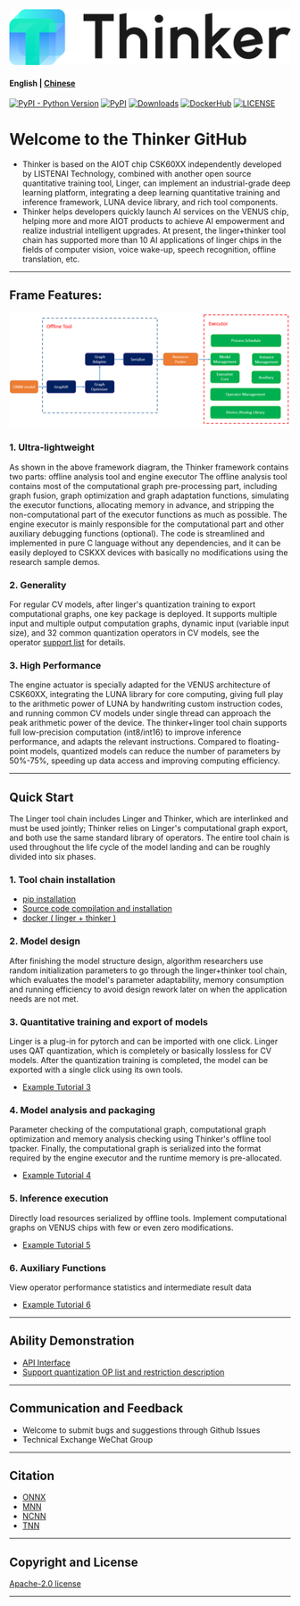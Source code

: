 ![logo](thinker/docs/images/Thinker_logo.png)
----------------------------------------------------------------------------
#### English | [Chinese](./README.md)
[![PyPI - Python Version](https://img.shields.io/pypi/pyversions/thinker.svg)](https://pypi.org/project/thinker)
[![PyPI](https://badge.fury.io/py/thinker.svg)](https://badge.fury.io/py/thinker)
[![Downloads](https://pepy.tech/badge/thinker)](https://pepy.tech/project/thinker)
[![DockerHub](https://img.shields.io/docker/pulls/thinker/thinker-cpu.svg)](https://hub.docker.com/r/thinker/thinker-cpu)
[![LICENSE](https://img.shields.io/github/license/thinker-ai/thinker.svg?style=flat-square)](https://github.com/LISTENAI/thinker/blob/main/LICENSE)

# Welcome to the Thinker GitHub
* Thinker is based on the AIOT chip CSK60XX independently developed by LISTENAI Technology, combined with another open source quantitative training tool, Linger, can implement an industrial-grade deep learning platform, integrating a deep learning quantitative training and inference framework, LUNA device library, and rich tool components.
* Thinker helps developers quickly launch AI services on the VENUS chip, helping more and more AIOT products to achieve AI empowerment and realize industrial intelligent upgrades. At present, the linger+thinker tool chain has supported more than 10 AI applications of linger chips in the fields of computer vision, voice wake-up, speech recognition, offline translation, etc.
***

## Frame Features:
![thinker/docs/images/struct.png](thinker/docs/images/struct.png)
### 1. Ultra-lightweight
As shown in the above framework diagram, the Thinker framework contains two parts: offline analysis tool and engine executor The offline analysis tool contains most of the computational graph pre-processing part, including graph fusion, graph optimization and graph adaptation functions, simulating the executor functions, allocating memory in advance, and stripping the non-computational part of the executor functions as much as possible. The engine executor is mainly responsible for the computational part and other auxiliary debugging functions (optional). The code is streamlined and implemented in pure C language without any dependencies, and it can be easily deployed to CSKXX devices with basically no modifications using the research sample demos.

### 2. Generality
For regular CV models, after linger's quantization training to export computational graphs, one key package is deployed. It supports multiple input and multiple output computation graphs, dynamic input (variable input size), and 32 common quantization operators in CV models, see the operator [support list](./thinker/docs/support_quant_ops.md) for details.

### 3. High Performance
The engine actuator is specially adapted for the VENUS architecture of CSK60XX, integrating the LUNA library for core computing, giving full play to the arithmetic power of LUNA by handwriting custom instruction codes, and running common CV models under single thread can approach the peak arithmetic power of the device. The thinker+linger tool chain supports full low-precision computation (int8/int16) to improve inference performance, and adapts the relevant instructions. Compared to floating-point models, quantized models can reduce the number of parameters by 50%-75%, speeding up data access and improving computing efficiency.
***

## Quick Start
The Linger tool chain includes Linger and Thinker, which are interlinked and must be used jointly; Thinker relies on Linger's computational graph export, and both use the same standard library of operators.
The entire tool chain is used throughout the life cycle of the model landing and can be roughly divided into six phases.
### 1. Tool chain installation
- [pip installation](./thinker/docs/thinker_environment.md)
- [Source code compilation and installation](./thinker/docs/thinker_build.md)
- [docker ( linger + thinker ) ](./thinker/docs/thinker_docker.md)

### 2. Model design
After finishing the model structure design, algorithm researchers use random initialization parameters to go through the linger+thinker tool chain, which evaluates the model's parameter adaptability, memory consumption and running efficiency to avoid design rework later on when the application needs are not met.

### 3. Quantitative training and export of models
Linger is a plug-in for pytorch and can be imported with one click. Linger uses QAT quantization, which is completely or basically lossless for CV models. After the quantization training is completed, the model can be exported with a single click using its own tools.
* [Example Tutorial 3](./thinker/docs/linger.md)

### 4. Model analysis and packaging
Parameter checking of the computational graph, computational graph optimization and memory analysis checking using Thinker's offline tool tpacker. Finally, the computational graph is serialized into the format required by the engine executor and the runtime memory is pre-allocated.
* [Example Tutorial 4](./thinker/docs/thinker_packer.md)

### 5. Inference execution
Directly load resources serialized by offline tools. Implement computational graphs on VENUS chips with few or even zero modifications.
* [Example Tutorial 5](./thinker/docs/thinker_run.md)

### 6. Auxiliary Functions
View operator performance statistics and intermediate result data
  * [Example Tutorial 6](./thinker/docs/thinker_performance.md)

***
## Ability Demonstration
  * [API Interface](./thinker/docs/thinker_api.md)
  * [Support quantization OP list and restriction description](./thinker/docs/support_quant_ops.md)
***  

## Communication and Feedback
* Welcome to submit bugs and suggestions through Github Issues
* Technical Exchange WeChat Group  
***  

## Citation
- [ONNX](https://github.com/onnx/onnx)
- [MNN](https://github.com/alibaba/MNN)
- [NCNN](https://github.com/Tencent/ncnn)
- [TNN](https://github.com/Tencent/TNN)
***

## Copyright and License
[Apache-2.0 license](LICENSE)
***

